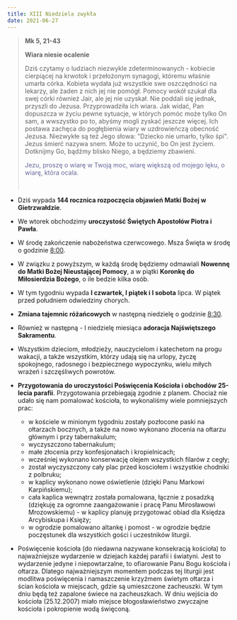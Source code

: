 ```yaml
---
title: XIII Niedziela zwykła
date: 2021-06-27
---
```


> **Mk 5, 21-43**
>
> **Wiara niesie ocalenie**
>
> Dziś czytamy o ludziach niezwykle zdeterminowanych - kobiecie cierpiącej na krwotok i przełożonym synagogi, któremu właśnie umarła córka. Kobieta wydała już wszystkie swe oszczędności na lekarzy, ale żaden z nich jej nie pomógł. Pomocy wokół szukał dla swej córki również Jair, ale jej nie uzyskał. Nie poddali się jednak, przyszli do Jezusa. Przyprowadziła ich wiara. Jak widać, Pan dopuszcza w życiu pewne sytuacje, w których pomóc może tylko On sam, a wwszystko po to, abyśmy mogli zyskać jeszcze więcej. Ich postawa zachęca do pogłębienia wiary w uzdrowieńczą obecność Jezusa. Niezwykłe są też Jego słowa: "Dziecko nie umarło, tylko śpi". Jezus śmierć nazywa snem. Może to uczynić, bo On jest życiem. Dotknijmy Go, bądźmy blisko Niego, a będziemy zbawieni.
>
> <span style="color: #666699;">Jezu, proszę o wiarę w Twoją moc, wiarę większą od mojego lęku, o wiarę, która ocala.</span>
>
> &nbsp;

- Dziś wypada **144 rocznica rozpoczęcia objawień Matki Bożej w Gietrzwałdzie**.
- We wtorek obchodzimy **uroczystość Świętych Apostołów Piotra i Pawła**.
- W środę zakończenie nabożeństwa czerwcowego. Msza Święta w środę o godzinie <u>8:00</u>.
- W związku z powyższym, w każdą środę będziemy odmawiali **Nowennę do Matki Bożej Nieustającej Pomocy**, a w piątki **Koronkę do Miłosierdzia Bożego**, o ile bedzie kilka osób.
- W tym tygodniu wypada **I czwartek, I piątek i I sobota** lipca. W piątek przed południem odwiedziny chorych.
- **Zmiana tajemnic różańcowych** w następną niedzielę o godzinie <u>8:30</u>.
- Również w następną - I niedzielę miesiąca **adoracja Najświętszego Sakramentu**.
- Wszystkim dzieciom, młodzieży, nauczycielom i katechetom na progu wakacji, a także wszystkim, którzy udają się na urlopy, życzę spokojnego, radosnego i bezpiecznego wypoczynku, wielu miłych wrażeń i szczęśliwych powrotów.

- **Przygotowania do uroczystości Poświęcenia Kościoła i obchodów 25-lecia parafii**. Przygotowania przebiegają zgodnie z planem. Chociaż nie udało się nam pomalować kościoła, to wykonaliśmy wiele pomniejszych prac:
  - w kościele w minionym tygodniu zostały pozłocone paski na ołtarzach bocznych, a także na nowo wykonano złocenia na ołtarzu głównym i przy tabernakulum;
  - wyczyszczono tabernakulum;
  - małe złocenia przy konfesjonałach i kropielnicach;
  - wcześniej wykonano konserwację olejem wszystkich filarów z cegły;
  - został wyczyszczony cały plac przed kosciołem i wszystkie chodniki z polbruku;
  - w kaplicy wykonano nowe oświetlenie (dzięki Panu Markowi Karpińskiemu);
  - cała kaplica wewnątrz została pomalowana, łącznie z posadzką (dziękuję za ogromne zaangażowanie i pracę Panu Mirosławowi Mrozowskiemu) - w kaplicy planuję przygotować obiad dla Księdza Arcybiskupa i Księży;
  - w ogrodzie pomalowano altankę i pomost - w ogrodzie będzie poczęstunek dla wszystkich gości i uczestników liturgii.
- Poświęcenie kościoła (do niedawna nazywane konsekracją kościoła) to najważniejsze wydarzenie w dziejach każdej parafii i światyni. Jest to wydarzenie jedyne i niepowtarzalne, to ofiarowanie Panu Bogu kościoła i ołtarza. Dlatego najważniejszym momentem podczas tej liturgii jest modlitwa poświęcenia i namaszczenie krzyżmem świetym ołtarza i ścian kościoła w miejscach, gdzie są umieszczone zacheuszki. W tym dniu będą też zapalone świece na zacheuszkach. W dniu wejścia do kościoła (25.12.2007) miało miejsce błogosławieństwo zwyczajne kościoła i pokropienie wodą święconą.
